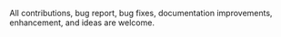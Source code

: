 All contributions, bug report, bug fixes, documentation improvements, enhancement, and ideas are welcome.
